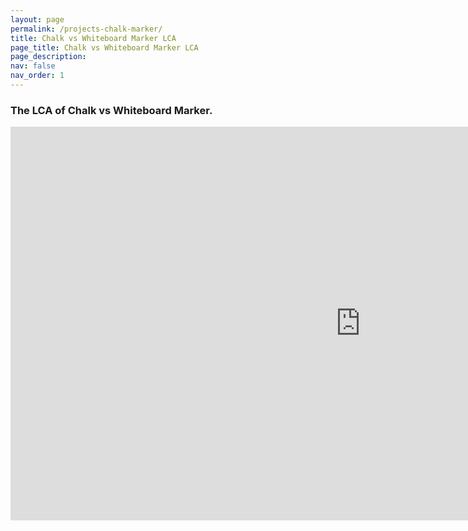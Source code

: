 ```yaml
---
layout: page
permalink: /projects-chalk-marker/
title: Chalk vs Whiteboard Marker LCA
page_title: Chalk vs Whiteboard Marker LCA
page_description:
nav: false
nav_order: 1
---
```


### The LCA of Chalk vs Whiteboard Marker.


<iframe width="1120" height="630" src="https://www.youtube.com/embed/qnoBxMV9Zpg?si=G5cTLXDy-VuYY539" title="YouTube video player" frameborder="0" allow="accelerometer; autoplay; clipboard-write; encrypted-media; gyroscope; picture-in-picture; web-share" referrerpolicy="strict-origin-when-cross-origin" allowfullscreen></iframe>

<!--
<video width="1280" height="720" controls preload="auto">
  <source src="{{ site.baseurl }}/assets/video/Coffee EIOLCA.mp4" type="video/mp4">
  Your browser does not support the video tag.
</video>
-->
